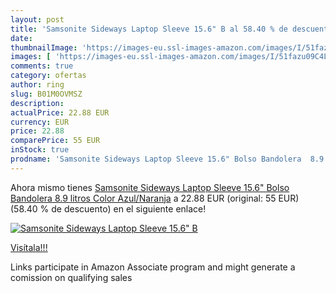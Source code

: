 ```yaml
---
layout: post
title: 'Samsonite Sideways Laptop Sleeve 15.6" B al 58.40 % de descuento'
date: 
thumbnailImage: 'https://images-eu.ssl-images-amazon.com/images/I/51fazu09C4L._SL200_.jpg'
images: [ 'https://images-eu.ssl-images-amazon.com/images/I/51fazu09C4L._SL200_.jpg' ]
comments: true
category: ofertas
author: ring
slug: B01M0OVMSZ
description:
actualPrice: 22.88 EUR
currency: EUR
price: 22.88
comparePrice: 55 EUR
inStock: true
prodname: 'Samsonite Sideways Laptop Sleeve 15.6" Bolso Bandolera  8.9 litros  Color Azul/Naranja'
---
```


Ahora mismo tienes [Samsonite Sideways Laptop Sleeve 15.6" Bolso Bandolera  8.9 litros  Color Azul/Naranja](https://www.amazon.es/dp/B01M0OVMSZ/?tag=tolees-21) a 22.88 EUR (original: 55 EUR) (58.40 %  de descuento) en el siguiente enlace!

[![Samsonite Sideways Laptop Sleeve 15.6" B](https://images-eu.ssl-images-amazon.com/images/I/51fazu09C4L._SL200_.jpg)](https://www.amazon.es/dp/B01M0OVMSZ/?tag=tolees-21)

[Visítala!!!](https://www.amazon.es/dp/B01M0OVMSZ/?tag=tolees-21)

Links participate in Amazon Associate program and might generate a comission on qualifying sales
